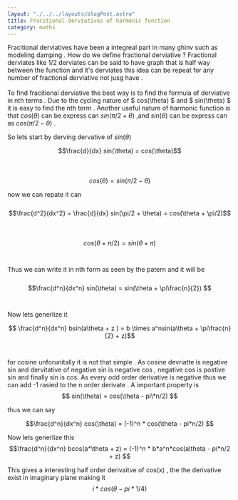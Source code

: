 ```yaml
---
layout: "./../../layouts/blogPost.astro"
title: Fracitional derviatives of harmonic function
category: maths
---
```


Fracitional derviatives have been a integreal part in many ghinv such as modeling damping . How do we define fractional derviative ? Fractional derviates like 1/2 derviates can be said to have graph that is half way between the function and it's derviates this idea can be repeat for any number of fractional derviative not jusg have .
\
\
To find fracitional derviative the best way is to find the formula of derviative in nth terms . Due to the cycling nature of $ cos(\theta) $ and $ sin(\theta) $ it is easy to find the nth term . Another useful nature of harmonic function is that
$cos(\theta)$ can be express can $sin(\pi/2 + \theta)$ ,and $sin(\theta)$ can be express can as $cos(\pi/2 - \theta)$ .

So lets start by derving dervative of $sin(\theta)$

$$\frac{d}{dx} sin(\theta) = cos(\theta)$$
\
\
$$cos(\theta) = sin(\pi/2 - \theta)$$

now we can repate it can
\
\
$$\frac{d^2}{dx^2} = \frac{d}{dx} sin(\pi/2 + \theta) = cos(\theta + \pi/2)$$ \
\
$$cos(\theta + \pi/2) = sin(\theta + \pi) $$
\
\
Thus we can write it in nth form as seen by the patern and it will be
\
\
$$\frac{d^n}{dx^n} sin(\theta) = sin(\theta + \pi\frac{n}{2}) $$
\
\
Now lets generlize it

$$ \frac{d^n}{dx^n} bsin(a\theta + z ) = b \times a^nsin(a\theta + \pi\frac{n}{2} + z)$$
\
\
for cosine unforunitally it is not that simple .
As cosine devriatte is negative sin and dervitative of negative sin is negative cos , negative cos is postive sin and finally sin is cos. As every odd order derivative is negative thus we can add -1 rasied to the n order derivate .
A important property is
$$ sin(\theta) = cos(\theta - pi\*n/2) $$

thus we can say

$$\frac{d^n}{dx^n} cos(\theta) = (-1)^n * cos(\theta - pi*n/2) $$

Now lets generlize this
$$\frac{d^n}{dx^n} bcos(a*\theta + z) = (-1)^n * b*a^n*cos(a\theta - pi*n/2 + z) $$

This gives a interesting half order derivaitve of cos(x) , the the derivative exist in imaginary plane making it
$$ i*cos(\theta-pi*1/4) $$
